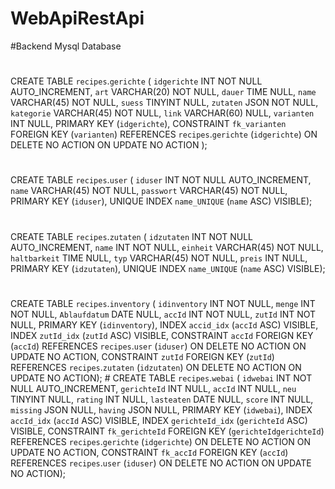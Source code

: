 # WebApiRestApi
#Backend Mysql Database
#
#
 CREATE TABLE `recipes`.`gerichte` (
  `idgerichte` INT NOT NULL AUTO_INCREMENT,
  `art` VARCHAR(20) NOT NULL,
  `dauer` TIME NULL,
  `name` VARCHAR(45) NOT NULL,
  `suess` TINYINT NULL,
  `zutaten` JSON NOT NULL,
  `kategorie` VARCHAR(45) NOT NULL,
  `link` VARCHAR(60) NULL,
  `varianten` INT NULL,
  PRIMARY KEY (`idgerichte`),
  CONSTRAINT `fk_varianten`
    FOREIGN KEY (`varianten`)
    REFERENCES `recipes`.`gerichte` (`idgerichte`)
    ON DELETE NO ACTION
    ON UPDATE NO ACTION
  );
  #
 CREATE TABLE `recipes`.`user` (
  `iduser` INT NOT NULL AUTO_INCREMENT,
  `name` VARCHAR(45) NOT NULL,
  `passwort` VARCHAR(45) NOT NULL,
  PRIMARY KEY (`iduser`),
  UNIQUE INDEX `name_UNIQUE` (`name` ASC) VISIBLE);
#
CREATE TABLE `recipes`.`zutaten` (
  `idzutaten` INT NOT NULL AUTO_INCREMENT,
  `name` INT NOT NULL,
  `einheit` VARCHAR(45) NOT NULL,
  `haltbarkeit` TIME NULL,
  `typ` VARCHAR(45) NOT NULL,
  `preis` INT NULL,
  PRIMARY KEY (`idzutaten`),
  UNIQUE INDEX `name_UNIQUE` (`name` ASC) VISIBLE);
  #
  CREATE TABLE `recipes`.`inventory` (
  `idinventory` INT NOT NULL,
  `menge` INT NOT NULL,
  `Ablaufdatum` DATE NULL,
  `accId` INT NOT NULL,
  `zutId` INT NOT NULL,
  PRIMARY KEY (`idinventory`),
  INDEX `accid_idx` (`accId` ASC) VISIBLE,
  INDEX `zutId_idx` (`zutId` ASC) VISIBLE,
  CONSTRAINT `accId`
    FOREIGN KEY (`accId`)
    REFERENCES `recipes`.`user` (`iduser`)
    ON DELETE NO ACTION
    ON UPDATE NO ACTION,
  CONSTRAINT `zutId`
    FOREIGN KEY (`zutId`)
    REFERENCES `recipes`.`zutaten` (`idzutaten`)
    ON DELETE NO ACTION
    ON UPDATE NO ACTION);
    #
  CREATE TABLE `recipes`.`webai` (
  `idwebai` INT NOT NULL AUTO_INCREMENT,
  `gerichteId` INT NULL,
  `accId` INT NULL,
  `neu` TINYINT NULL,
  `rating` INT NULL,
  `lasteaten` DATE NULL,
  `score` INT NULL,
  `missing` JSON NULL,
  `having` JSON NULL,
  PRIMARY KEY (`idwebai`),
  INDEX `accId_idx` (`accId` ASC) VISIBLE,
  INDEX `gerichteId_idx` (`gerichteId` ASC) VISIBLE,
  CONSTRAINT `fk_gerichteId`
    FOREIGN KEY (`gerichteIdgerichteId`)
    REFERENCES `recipes`.`gerichte` (`idgerichte`)
    ON DELETE NO ACTION
    ON UPDATE NO ACTION,
  CONSTRAINT `fk_accId`
    FOREIGN KEY (`accId`)
    REFERENCES `recipes`.`user` (`iduser`)
    ON DELETE NO ACTION
    ON UPDATE NO ACTION);
